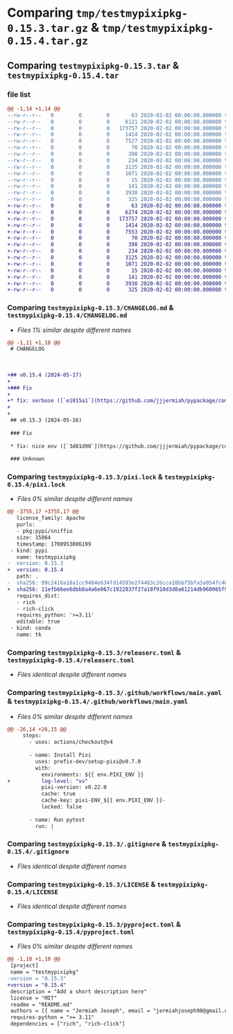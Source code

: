 # Comparing `tmp/testmypixipkg-0.15.3.tar.gz` & `tmp/testmypixipkg-0.15.4.tar.gz`

## Comparing `testmypixipkg-0.15.3.tar` & `testmypixipkg-0.15.4.tar`

### file list

```diff
@@ -1,14 +1,14 @@
--rw-r--r--   0        0        0       63 2020-02-02 00:00:00.000000 testmypixipkg-0.15.3/.gitattributes
--rw-r--r--   0        0        0     6121 2020-02-02 00:00:00.000000 testmypixipkg-0.15.3/CHANGELOG.md
--rw-r--r--   0        0        0   173757 2020-02-02 00:00:00.000000 testmypixipkg-0.15.3/pixi.lock
--rw-r--r--   0        0        0     1414 2020-02-02 00:00:00.000000 testmypixipkg-0.15.3/releaserc.toml
--rw-r--r--   0        0        0     7527 2020-02-02 00:00:00.000000 testmypixipkg-0.15.3/.github/workflows/main.yaml
--rw-r--r--   0        0        0       70 2020-02-02 00:00:00.000000 testmypixipkg-0.15.3/src/testmypixipkg/__init__.py
--rw-r--r--   0        0        0      398 2020-02-02 00:00:00.000000 testmypixipkg-0.15.3/src/testmypixipkg/__main__.py
--rw-r--r--   0        0        0      234 2020-02-02 00:00:00.000000 testmypixipkg-0.15.3/tests/test_say_hello.py
--rw-r--r--   0        0        0     3125 2020-02-02 00:00:00.000000 testmypixipkg-0.15.3/.gitignore
--rw-r--r--   0        0        0     1071 2020-02-02 00:00:00.000000 testmypixipkg-0.15.3/LICENSE
--rw-r--r--   0        0        0       15 2020-02-02 00:00:00.000000 testmypixipkg-0.15.3/README.md
--rw-r--r--   0        0        0      141 2020-02-02 00:00:00.000000 testmypixipkg-0.15.3/hatch.toml
--rw-r--r--   0        0        0     3938 2020-02-02 00:00:00.000000 testmypixipkg-0.15.3/pyproject.toml
--rw-r--r--   0        0        0      325 2020-02-02 00:00:00.000000 testmypixipkg-0.15.3/PKG-INFO
+-rw-r--r--   0        0        0       63 2020-02-02 00:00:00.000000 testmypixipkg-0.15.4/.gitattributes
+-rw-r--r--   0        0        0     6274 2020-02-02 00:00:00.000000 testmypixipkg-0.15.4/CHANGELOG.md
+-rw-r--r--   0        0        0   173757 2020-02-02 00:00:00.000000 testmypixipkg-0.15.4/pixi.lock
+-rw-r--r--   0        0        0     1414 2020-02-02 00:00:00.000000 testmypixipkg-0.15.4/releaserc.toml
+-rw-r--r--   0        0        0     7553 2020-02-02 00:00:00.000000 testmypixipkg-0.15.4/.github/workflows/main.yaml
+-rw-r--r--   0        0        0       70 2020-02-02 00:00:00.000000 testmypixipkg-0.15.4/src/testmypixipkg/__init__.py
+-rw-r--r--   0        0        0      398 2020-02-02 00:00:00.000000 testmypixipkg-0.15.4/src/testmypixipkg/__main__.py
+-rw-r--r--   0        0        0      234 2020-02-02 00:00:00.000000 testmypixipkg-0.15.4/tests/test_say_hello.py
+-rw-r--r--   0        0        0     3125 2020-02-02 00:00:00.000000 testmypixipkg-0.15.4/.gitignore
+-rw-r--r--   0        0        0     1071 2020-02-02 00:00:00.000000 testmypixipkg-0.15.4/LICENSE
+-rw-r--r--   0        0        0       15 2020-02-02 00:00:00.000000 testmypixipkg-0.15.4/README.md
+-rw-r--r--   0        0        0      141 2020-02-02 00:00:00.000000 testmypixipkg-0.15.4/hatch.toml
+-rw-r--r--   0        0        0     3938 2020-02-02 00:00:00.000000 testmypixipkg-0.15.4/pyproject.toml
+-rw-r--r--   0        0        0      325 2020-02-02 00:00:00.000000 testmypixipkg-0.15.4/PKG-INFO
```

### Comparing `testmypixipkg-0.15.3/CHANGELOG.md` & `testmypixipkg-0.15.4/CHANGELOG.md`

 * *Files 1% similar despite different names*

```diff
@@ -1,11 +1,18 @@
 # CHANGELOG
 
 
 
+## v0.15.4 (2024-05-17)
+
+### Fix
+
+* fix: verbose ([`e1015a1`](https://github.com/jjjermiah/pypackage/commit/e1015a10269a7efd97340b232e911fd9035386bf))
+
+
 ## v0.15.3 (2024-05-16)
 
 ### Fix
 
 * fix: nice env ([`3d81d90`](https://github.com/jjjermiah/pypackage/commit/3d81d90ce34fae0a9fef133202290725a5ddc24e))
 
 ### Unknown
```

### Comparing `testmypixipkg-0.15.3/pixi.lock` & `testmypixipkg-0.15.4/pixi.lock`

 * *Files 0% similar despite different names*

```diff
@@ -3755,17 +3755,17 @@
   license_family: Apache
   purls:
   - pkg:pypi/sniffio
   size: 15064
   timestamp: 1708953086199
 - kind: pypi
   name: testmypixipkg
-  version: 0.15.3
+  version: 0.15.4
   path: .
-  sha256: 99c2416a18a1cc9404e634fd14593e2f4463c26cca18bbf5bfa3a054fc48be11
+  sha256: 11efb66ee6dbb8a4a6e067c1922837f27a18f910d3d0a61214db960065f90b59
   requires_dist:
   - rich
   - rich-click
   requires_python: '>=3.11'
   editable: true
 - kind: conda
   name: tk
```

### Comparing `testmypixipkg-0.15.3/releaserc.toml` & `testmypixipkg-0.15.4/releaserc.toml`

 * *Files identical despite different names*

### Comparing `testmypixipkg-0.15.3/.github/workflows/main.yaml` & `testmypixipkg-0.15.4/.github/workflows/main.yaml`

 * *Files 0% similar despite different names*

```diff
@@ -26,14 +26,15 @@
     steps:
       - uses: actions/checkout@v4
 
       - name: Install Pixi
         uses: prefix-dev/setup-pixi@v0.7.0
         with:
           environments: ${{ env.PIXI_ENV }}
+          log-level: "vv"
           pixi-version: v0.22.0
           cache: true
           cache-key: pixi-ENV_${{ env.PIXI_ENV }}-
           locked: false
 
       - name: Run pytest
         run: |
```

### Comparing `testmypixipkg-0.15.3/.gitignore` & `testmypixipkg-0.15.4/.gitignore`

 * *Files identical despite different names*

### Comparing `testmypixipkg-0.15.3/LICENSE` & `testmypixipkg-0.15.4/LICENSE`

 * *Files identical despite different names*

### Comparing `testmypixipkg-0.15.3/pyproject.toml` & `testmypixipkg-0.15.4/pyproject.toml`

 * *Files 0% similar despite different names*

```diff
@@ -1,10 +1,10 @@
 [project]
 name = "testmypixipkg"
-version = "0.15.3"
+version = "0.15.4"
 description = "Add a short description here"
 license = "MIT"
 readme = "README.md"
 authors = [{ name = "Jermiah Joseph", email = "jermiahjoseph98@gmail.com" }]
 requires-python = ">= 3.11"
 dependencies = ["rich", "rich-click"]
```

